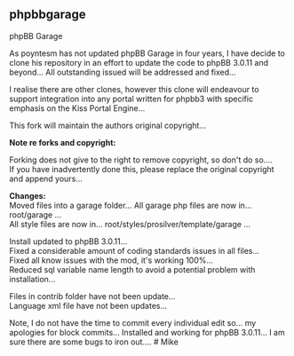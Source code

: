 phpbbgarage
-----------

phpBB Garage

As poyntesm has not updated phpBB Garage in four years, I have decide to clone his repository in an effort to update the code to phpBB 3.0.11 and beyond...
All outstanding issued will be addressed and fixed...

I realise there are other clones, however this clone will endeavour to support integration into any portal written for phpbb3 with specific emphasis on the Kiss Portal Engine...


This fork will maintain the authors original copyright...  


**Note re forks and copyright:**  

Forking does not give to the right to remove copyright, so don't do so....  
If you have inadvertently done this, please replace the original copyright and append yours...  

**Changes:**  
Moved files into a garage folder... 
All garage php files are now in... root/garage ...  
All style files are now in... root/styles/prosilver/template/garage ...  

Install updated to phpBB 3.0.11...  
Fixed a considerable amount of coding standards issues in all files...  
Fixed all know issues with the mod, it's working 100%...  
Reduced sql variable name length to avoid a potential problem with installation...  
  
  
Files in contrib folder have not been update...  
Language xml file have not been updates...  

Note, I do not have the time to commit every individual edit so... my apologies for block commits...
Installed and working for phpBB 3.0.11... I am sure there are some bugs to iron out....  #
Mike
